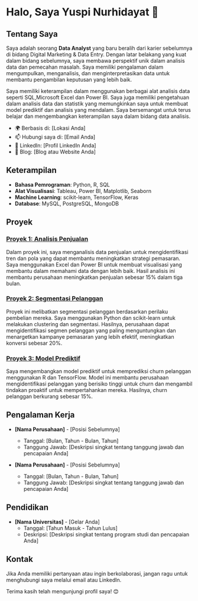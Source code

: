 
# Halo, Saya Yuspi Nurhidayat 👋

## Tentang Saya
Saya adalah seorang **Data Analyst** yang baru beralih dari karier sebelumnya di bidang Digital Marketing & Data Entry. Dengan latar belakang yang kuat dalam bidang sebelumnya, saya membawa perspektif unik dalam analisis data dan pemecahan masalah. Saya memiliki pengalaman dalam mengumpulkan, menganalisis, dan menginterpretasikan data untuk membantu pengambilan keputusan yang lebih baik.

Saya memiliki keterampilan dalam menggunakan berbagai alat analisis data seperti SQL,Microsoft Excel dan Power BI. Saya juga memiliki pengetahuan dalam analisis data dan statistik yang memungkinkan saya untuk membuat model prediktif dan analisis yang mendalam. Saya bersemangat untuk terus belajar dan mengembangkan keterampilan saya dalam bidang data analisis.

- 🌍 Berbasis di: [Lokasi Anda]
- 📫 Hubungi saya di: [Email Anda]
- 💼 LinkedIn: [Profil LinkedIn Anda]
- 📝 Blog: [Blog atau Website Anda]

## Keterampilan
- **Bahasa Pemrograman**: Python, R, SQL
- **Alat Visualisasi**: Tableau, Power BI, Matplotlib, Seaborn
- **Machine Learning**: scikit-learn, TensorFlow, Keras
- **Database**: MySQL, PostgreSQL, MongoDB

## Proyek
### [Proyek 1: Analisis Penjualan](link-ke-proyek-1)
Dalam proyek ini, saya menganalisis data penjualan untuk mengidentifikasi tren dan pola yang dapat membantu meningkatkan strategi pemasaran. Saya menggunakan Excel dan Power BI untuk membuat visualisasi yang membantu dalam memahami data dengan lebih baik. Hasil analisis ini membantu perusahaan meningkatkan penjualan sebesar 15% dalam tiga bulan.

### [Proyek 2: Segmentasi Pelanggan](link-ke-proyek-2)
Proyek ini melibatkan segmentasi pelanggan berdasarkan perilaku pembelian mereka. Saya menggunakan Python dan scikit-learn untuk melakukan clustering dan segmentasi. Hasilnya, perusahaan dapat mengidentifikasi segmen pelanggan yang paling menguntungkan dan menargetkan kampanye pemasaran yang lebih efektif, meningkatkan konversi sebesar 20%.

### [Proyek 3: Model Prediktif](link-ke-proyek-3)
Saya mengembangkan model prediktif untuk memprediksi churn pelanggan menggunakan R dan TensorFlow. Model ini membantu perusahaan mengidentifikasi pelanggan yang berisiko tinggi untuk churn dan mengambil tindakan proaktif untuk mempertahankan mereka. Hasilnya, churn pelanggan berkurang sebesar 15%.

## Pengalaman Kerja
- **[Nama Perusahaan]** - [Posisi Sebelumnya]
  - Tanggal: [Bulan, Tahun - Bulan, Tahun]
  - Tanggung Jawab: [Deskripsi singkat tentang tanggung jawab dan pencapaian Anda]

- **[Nama Perusahaan]** - [Posisi Sebelumnya]
  - Tanggal: [Bulan, Tahun - Bulan, Tahun]
  - Tanggung Jawab: [Deskripsi singkat tentang tanggung jawab dan pencapaian Anda]

## Pendidikan
- **[Nama Universitas]** - [Gelar Anda]
  - Tanggal: [Tahun Masuk - Tahun Lulus]
  - Deskripsi: [Deskripsi singkat tentang program studi dan pencapaian Anda]

## Kontak
Jika Anda memiliki pertanyaan atau ingin berkolaborasi, jangan ragu untuk menghubungi saya melalui email atau LinkedIn.

Terima kasih telah mengunjungi profil saya! 😊
